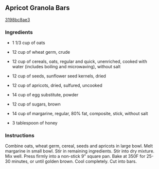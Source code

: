 ## Apricot Granola Bars

[3198bc8ae3](http://www.food.com/recipe/apricot-granola-bars-181075)

### Ingredients

 - 1 1/3 cup of oats

 - 12 cup of wheat germ, crude

 - 12 cup of cereals, oats, regular and quick, unenriched, cooked with water (includes boiling and microwaving), without salt

 - 12 cup of seeds, sunflower seed kernels, dried

 - 12 cup of apricots, dried, sulfured, uncooked

 - 14 cup of egg substitute, powder

 - 12 cup of sugars, brown

 - 14 cup of margarine, regular, 80% fat, composite, stick, without salt

 - 3 tablespoon of honey

### Instructions

Combine oats, wheat germ, cereal, seeds and apricots in large bowl. Melt margarine in small bowl. Stir in remaining ingredients. Stir into dry mixture. Mix well. Press firmly into a non-stick 9" square pan. Bake at 350F for 25-30 minutes, or until golden brown. Cool completely. Cut into bars.